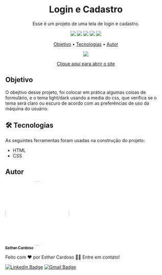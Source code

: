 <h1 align="center">Login e Cadastro</h1>
<p align="center">Esse é um projeto de uma tela de login e cadastro.</p>
<p align="center">
  <img src="https://img.shields.io/github/license/Esther-Cardoso/Pagina-Login-e-Cadastro">
  <img src="https://img.shields.io/github/stars/Esther-Cardoso/Pagina-Login-e-Cadastro">
   <img src="https://img.shields.io/github/forks/Esther-Cardoso/Pagina-Login-e-Cadastro">
  <img src="https://img.shields.io/github/issues/Esther-Cardoso/Pagina-Login-e-Cadastro">
  <img src="http://img.shields.io/static/v1?label=status&message=concluido&color=GREEN&style=flat"/>
</p>

<p align="center">
<a href="#objetivo">Objetivo</a> • <a href="#tecnologias">Tecnologias</a> • <a href="#autor">Autor</a>
</p>

<p align="center">
  <img src="https://media-exp1.licdn.com/dms/image/C4E22AQHuthvFh2RtDA/feedshare-shrink_800/0/1639316749826?e=1642636800&v=beta&t=GhbARjpeZ49MOlxnQz_9alH7bxyGdCV6b6MGC2pK2_E">
</p>
<p align="center">
  <a href="https://esther-cardoso.github.io/Pagina-Login-e-Cadastro/" target="_blank">Clique aqui para abrir o site</a>
</p>

<h2 id="objetivo">Objetivo</h2>
<p>O obejtivo desse projeto, foi colocar em prática algumas coisas de formulário, e o tema light/dark usando a media do css, que verifica se o tema será claro ou escuro de acordo com as preferências de uso da máquina do usuário.</p>

<h2 id="tecnologias">🛠 Tecnologias</h2>
As seguintes ferramentas foram usadas na construção do projeto:

- HTML
- CSS


## Autor
<a href="https://www.linkedin.com/in/esther-cardoso/">
 <img style="border-radius: 50%;" src="https://avatars.githubusercontent.com/u/70102263?v=4" width="200px;" alt=""/>
 <br />
 <sub><b>Esther Cardoso</b></sub></a>

Feito com ❤️ por Esther Cardoso 👋🏽 Entre em contato!

[![Linkedin Badge](https://img.shields.io/badge/-Esther-blue?style=flat-square&logo=Linkedin&logoColor=white&link=https://www.linkedin.com/in/esther-cardoso/)](https://www.linkedin.com/in/esther-cardoso/)
[![Gmail Badge](https://img.shields.io/badge/-esthercardosofernandes@gmail.com-c14438?style=flat-square&logo=Gmail&logoColor=white&link=mailto:esthercardosofernandes.com)](mailto:esthercardosofernandes@gmail.com)
